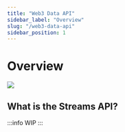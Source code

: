 ```yaml
---
title: "Web3 Data API"
sidebar_label: "Overview"
slug: "/web3-data-api"
sidebar_position: 1
--- 
```


# Overview

![](/img/content/web3-data-api-3.jpg)

## What is the Streams API?

:::info
WIP 
:::
